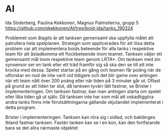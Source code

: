 # AI

Ida Söderberg, Paulina Kekkonen, Magnus Palmstierna, grupp 5
https://github.com/pkekkonen/AI/tree/boid-ida/tanks_190324

Problemet som åtagits är att tanksen gemensamt ska uppfylla målet att patrullera hela spelplanen. Strategin som applicerades för att lösa detta problem var att implementera boids beteende för alla tanks i respektive team för att åstadkomma ett flockbeteende inom teamet. Tanksen väljer ett gemensamt mål inom respektive team genom LRTA*. Om tanksen med sin synsensor ser en tank eller ett träd framför sig så ska den se till att inte krocka med dessa. Spelet startar på en gång och teamen får poäng när de utforskar en nod de inte varit vid tidigare och det blir game over antingen när ett team nått över 200 poäng eller när tiden på 3 minuter går ut. Oftast på grund av att tiden tar slut, då tanksen tyvärr lätt fastnar, se Brister i implementeringen. Om tanksen fastnar, kan man antingen starta om spelet eller låta tiden gå ut själv. Då tanksen inte har som mål att oskadliggöra andra tanks finns inte förutsättningarna gällande skjutandet implementerat i detta program. 


Brister i implementeringen:
	Tanksen kan röra sig i sidled, och baklänges
	Ibland fastnar tanksen.
	Fastän tanken kan se i en kon, kan den fortfarande bara se det allra närmaste objektet

